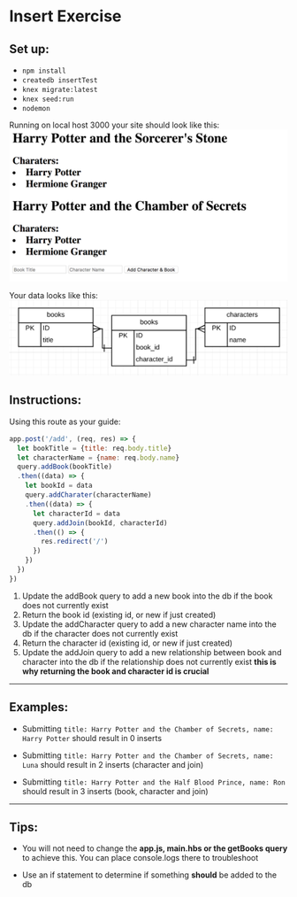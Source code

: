 # Insert Exercise

## Set up:
- `npm install`
- `createdb insertTest`
- `knex migrate:latest`
- `knex seed:run`
- `nodemon`

Running on local host 3000 your site should look like this:
![image](./initial.png)

Your data looks like this:  
![ERD](./erd.png)

## Instructions:
Using this route as your guide:


```javascript
app.post('/add', (req, res) => {
  let bookTitle = {title: req.body.title}
  let characterName = {name: req.body.name}
  query.addBook(bookTitle)
  .then((data) => {
    let bookId = data
    query.addCharater(characterName)
    .then((data) => {
      let characterId = data
      query.addJoin(bookId, characterId)
      .then(() => {
        res.redirect('/')
      })
    })
  })
})
```

1. Update the addBook query to add a new book into the db if the book does not currently exist
1. Return the book id (existing id, or new if just created)
1. Update the addCharacter query to add a new character name into the db if the character does not currently exist
1. Return the character id (existing id, or new if just created)
1. Update the addJoin query to add a new relationship between book and character into the db if the relationship does not currently exist **this is why returning the book and character id is crucial**
------

## Examples:
- Submitting
`title: Harry Potter and the Chamber of Secrets,
name: Harry Potter`
    should result in 0 inserts

- Submitting
`title: Harry Potter and the Chamber of Secrets,
name: Luna`
  should result in 2 inserts (character and join)

- Submitting
`title: Harry Potter and the Half Blood Prince,
name: Ron`
  should result in 3 inserts (book, character and join)


------

## Tips:
- You will not need to change the **app.js, main.hbs or the getBooks query** to achieve this. You can place console.logs there to troubleshoot

- Use an if statement to determine if something **should** be added to the db
